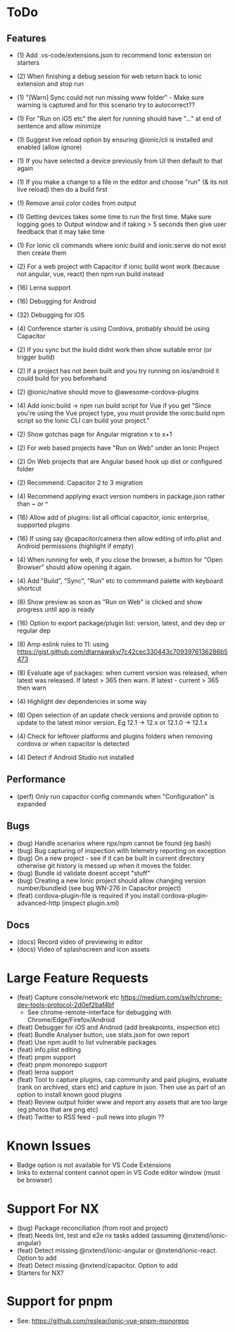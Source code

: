 # ToDo

## Features
- (1) Add .vs-code/extensions.json to recommend Ionic extension on starters
- (2) When finishing a debug session for web return back to ionic extension and stop run
- (1) "[Warn] Sync could not run missing www folder" - Make sure warning is captured and for this scenario try to autocorrect??
- (1) For "Run on iOS etc" the alert for running should have "..." at end of sentence and allow minimize
- (1) Suggest live reload option by ensuring @ionic/cli is installed and enabled (allow ignore)
- (1) If you have selected a device previously from UI then default to that again
- (1) If you make a change to a file in the editor and choose "run" (& its not live reload) then do a build first
- (1) Remove ansii color codes from output
- (1) Getting devices takes some time to run the first time. Make sure logging goes to Output window and if taking > 5 seconds then give user feedback that it may take time
- (1) For Ionic cli commands where ionic:build and ionic:serve do not exist then create them


- (2) For a web project with Capacitor if ionic build wont work (because not angular, vue, react) then npm run build instead
- (16) Lerna support
- (16) Debugging for Android
- (32) Debugging for iOS
- (4) Conference starter is using Cordova, probably should be using Capacitor
- (2) If you sync but the build didnt work then show suitable error (or trigger build)
- (2) If a project has not been built and you try running on ios/android it could build for you beforehand
- (2) @ionic/native should move to @awesome-cordova-plugins
- (4) Add ionic:build -> npm run build script for Vue if you get "Since you're using the Vue project type, you must provide the ionic:build npm script so the Ionic CLI can build your project."
- (2) Show gotchas page for Angular migration x to x+1
- (2) For web based projects have "Run on Web" under an Ionic Project
- (2) On Web projects that are Angular based hook up dist or configured folder
- (2) Recommend: Capacitor 2 to 3 migration
- (4) Recommend applying exact version numbers in package.json rather than ~ or ^
- (16) Allow add of plugins: list all official capacitor, ionic enterprise, supported plugins
- (16) If using say @capacitor/camera then allow editing of info.plist and Android permissions (highlight if empty)
- (4) When running for web, if you close the browser, a button for "Open Browser" should allow opening it again. 
- (4) Add "Build", "Sync", "Run" etc to commmand palette with keyboard shortcut
- (8) Show preview as soon as "Run on Web" is clicked and show progress until app is ready
- (16) Option to export package/plugin list: version, latest, and dev dep or regular dep
- (8) Amp eslink rules to 11: using https://gist.github.com/dtarnawsky/7c42cec330443c7093976136286b5473
- (8) Evaluate age of packages: when current version was released, when latest was released. If latest > 365 then warn. If latest - current > 365 then warn
- (4) Highlight dev dependencies in some way
- (8) Open selection of an update check versions and provide option to update to the latest minor version. Eg 12.1 -> 12.x or 12.1.0 -> 12.1.x
- (4) Check for leftover platforms and plugins folders when removing cordova or when capacitor is detected
- (4) Detect if Android Studio not installed

## Performance
- (perf) Only run capacitor config commands when "Configuration" is expanded

## Bugs
- (bug) Handle scenarios where npx/npm cannot be found (eg bash)
- (bug) Bug capturing of inspection with telemetry reporting on exception
- (bug) On a new project - see if it can be built in current directory otherwise git history is messed up when it moves the folder.
- (bug) Bundle id validate doesnt accept "stuff"
- (bug) Creating a new Ionic project should allow changing version number/bundleid (see bug WN-276 in Capacitor project)
- (feat) cordova-plugin-file is required if you install cordova-plugin-advanced-http (inspect plugin.xml)

## Docs
- (docs) Record video of previewing in editor
- (docs) Video of splashscreen and icon assets

# Large Feature Requests
- (feat) Capture console/network etc https://medium.com/swlh/chrome-dev-tools-protocol-2d0ef2baf4bf
  - See chrome-remote-interface for debugging with Chrome/Edge/Firefox/Android
- (feat) Debugger for iOS and Android (add breakpoints, inspection etc)
- (feat) Bundle Analyser button, use stats.json for own report
- (feat) Use npm audit to list vulnerable packages
- (feat) info.plist editing
- (feat) pnpm support
- (feat) pnpm monorepo support
- (feat) lerna support
- (feat) Tool to capture plugins, cap community and paid plugins, evaluate (rank on archived, stars etc) and capture in json. Then use as part of an option to install known good plugins
- (feat) Review output folder www and report any assets that are too large (eg photos that are png etc)
- (feat) Twitter to RSS feed - pull news into plugin ??

# Known Issues
- Badge option is not available for VS Code Extensions
- links to external content cannot open in VS Code editor window (must be browser)

# Support For NX
- (bug) Package reconciliation (from root and project)
- (feat) Needs lint, test and e2e nx tasks added (assuming @nxtend/ionic-angular)
- (feat) Detect missing @nxtend/ionic-angular or @nxtend/ionic-react. Option to add
- (feat) Detect missing @nxtend/capacitor. Option to add
- Starters for NX?

# Support for pnpm
- See: https://github.com/reslear/ionic-vue-pnpm-monorepo

